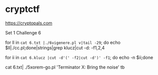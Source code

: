 # cryptctf

https://cryptopals.com

Set 1
Challenge 6

for ll in `cat 6.txt |./6vigenere.pl v|tail -29`; do echo $ll|./cc.pl;done|strings|grep klucz|cut -d: -f1,2,4

for ii in `cat 6.klucz |cut -d'(' -f2|cut -d')' -f1`; do echo -n $ii;done

cat 6.txt| ./5xorem-go.pl 'Terminator X: Bring the noise' tb
